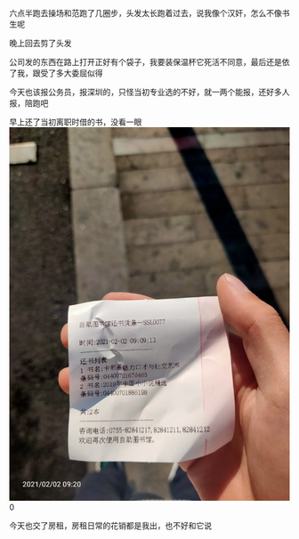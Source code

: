 六点半跑去操场和范跑了几圈步，头发太长跑着过去，说我像个汉奸，怎么不像书生呢


晚上回去剪了头发

公司发的东西在路上打开正好有个袋子，我要装保温杯它死活不同意，最后还是依了我，跟受了多大委屈似得


今天也该报公务员，报深圳的，只怪当初专业选的不好，就一两个能报，还好多人报，陪跑吧


早上还了当初离职时借的书，没看一眼
![](../img/6904315-49a2a923f48ee0d5.jpg)0




今天也交了房租，房租日常的花销都是我出，也不好和它说
